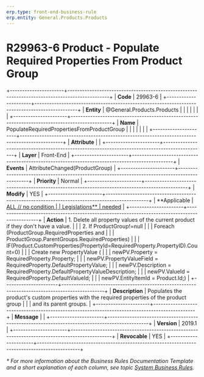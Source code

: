 ```yaml
---
erp.type: front-end-business-rule
erp.entity: General.Products.Products
---
```


# R29963-6 Product - Populate Required Properties From Product Group
+----------------------+-----------------------------------------------------------------------------------------------+
| **Code**             | 29963-6                                                                                       |
+----------------------+-----------------------------------------------------------------------------------------------+
| **Entity**           | @General.Products.Products                                                                    |
|                      |                                                                                               |
|                      |                                                                                               |
+----------------------+-----------------------------------------------------------------------------------------------+
| **Name**             | PopulateRequiredPropertiesFromProductGroup                                                    |
|                      |                                                                                               |
|                      |                                                                                               |
+----------------------+-----------------------------------------------------------------------------------------------+
| **Attribute**        |                                                                                               |
+----------------------+-----------------------------------------------------------------------------------------------+
| **Layer**            | Front-End                                                                                     |
+----------------------+-----------------------------------------------------------------------------------------------+
| **Events**           | AttributeChanged(ProductGroup)                                                                |
+----------------------+-----------------------------------------------------------------------------------------------+
| **Priority**         | Normal                                                                                        |
+----------------------+-----------------------------------------------------------------------------------------------+
| **Modify**           | YES                                                                                           |
+----------------------+-----------------------------------------------------------------------------------------------+
| **Applicable         | [ALL // no condition                                                                          |
| Legislations**       | needed](xref:applicable-legislations)                                                         |
+----------------------+-----------------------------------------------------------------------------------------------+
| **Action**           | 1.  Delete all property values of the current product if they don\'t have a value.            |
|                      | 2.  If ProductGroup!=null                                                                     |
|                      |     Foreach (ProductGroup.RequiredProperties and                                              |
|                      |     ProductGroup.ParentGroups.RequiredProperties)                                             |
|                      |     IF(Product.CustomProperties(PropertyId=RequiredProperty.PropertyID).Count=0)              |
|                      |     Create new PropertyValue (                                                                |
|                      |     newPV.Property = RequiredProperty.Property;                                               |
|                      |     newPV.PropertyValueField = RequiredProperty.DefaultPropertyValue;                         |
|                      |     newPV.Description = RequiredProperty.DefaultPropertyValueDescription;                     |
|                      |     newPV.ValueId = RequiredProperty.DefaultValueId;                                          |
|                      |     newPV.EntityItemId = Product.Id;)                                                         |
+----------------------+-----------------------------------------------------------------------------------------------+
| **Description**      | Populates the product\'s custom properties with the required properties of the product group  |
|                      | and its parent groups.                                                                        |
+----------------------+-----------------------------------------------------------------------------------------------+
| **Message**          |                                                                                               |
+----------------------+-----------------------------------------------------------------------------------------------+
| **Version**          | 2019.1                                                                                        |
+----------------------+-----------------------------------------------------------------------------------------------+
| **Revocable**        | YES                                                                                           |
+----------------------+-----------------------------------------------------------------------------------------------+

*\* For more information about the Business Rules Documentation Template and a short explanation of each column, see
topic [System Business Rules](../templates/template-description-system-business-rules.md).*
